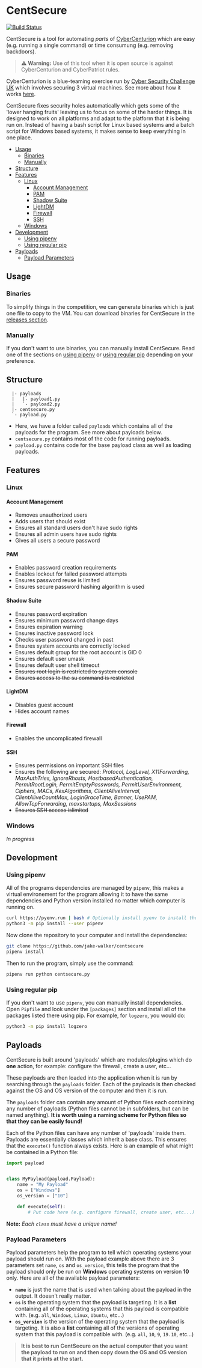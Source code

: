 # CentSecure

[![Build Status](https://ci.jakewalker.xyz/api/badges/jake-walker/centsecure/status.svg?ref=refs/heads/master)](https://ci.jakewalker.xyz/jake-walker/centsecure)

CentSecure is a tool for automating *parts* of [CyberCenturion](https://www.cybersecuritychallenge.org.uk/what-we-do/cybercenturion-vi) which are easy (e.g. running a single command) or time consumung (e.g. removing backdoors).

> **:warning: Warning:** Use of this tool when it is open source is against CyberCenturion and CyberPatriot rules.

CyberCenturion is a blue-teaming exercise run by [Cyber Security Challenge UK](https://www.cybersecuritychallenge.org.uk/) which involves securing 3 virtual machines. See more about how it works [here](https://cadscheme.co.uk/cybercenturion/).

CentSecure fixes security holes automatically which gets some of the 'lower hanging fruits' leaving us to focus on some of the harder things. It is designed to work on all platforms and adapt to the platform that it is being run on. Instead of having a bash script for Linux based systems and a batch script for Windows based systems, it makes sense to keep everything in one place.

<!-- TOC -->

- [Usage](#usage)
    - [Binaries](#binaries)
    - [Manually](#manually)
- [Structure](#structure)
- [Features](#features)
    - [Linux](#linux)
        - [Account Management](#account-management)
        - [PAM](#pam)
        - [Shadow Suite](#shadow-suite)
        - [LightDM](#lightdm)
        - [Firewall](#firewall)
        - [SSH](#ssh)
    - [Windows](#windows)
- [Development](#development)
    - [Using pipenv](#using-pipenv)
    - [Using regular pip](#using-regular-pip)
- [Payloads](#payloads)
    - [Payload Parameters](#payload-parameters)

<!-- /TOC -->

## Usage

### Binaries

To simplify things in the competition, we can generate binaries which is just one file to copy to the VM. You can download binaries for CentSecure in the [releases section](https://github.com/jake-walker/centsecure/releases).

### Manually

If you don't want to use binaries, you can manually install CentSecure. Read one of the sections on [using pipenv](#using-pipenv) or [using regular pip](#using-regular-pip) depending on your preference.

## Structure

```
  |- payloads
  |   |- payload1.py
  |   `- payload2.py
  |- centsecure.py
  `- payload.py
```

- Here, we have a folder called `payloads` which contains all of the payloads for the program. See more about payloads below.
- `centsecure.py` contains most of the code for running payloads.
- `payload.py` contains code for the base payload class as well as loading payloads.

## Features

### Linux

#### Account Management

- Removes unauthorized users
- Adds users that should exist
- Ensures all standard users don't have sudo rights
- Ensures all admin users have sudo rights
- Gives all users a secure password

#### PAM

- Enables password creation requirements
- Enables lockout for failed password attempts
- Ensures password reuse is limited
- Ensures secure password hashing algorithm is used

#### Shadow Suite

- Ensures password expiration
- Ensures minimum password change days
- Ensures expiration warning
- Ensures inactive password lock
- Checks user password changed in past
- Ensures system accounts are correctly locked
- Ensures default group for the root account is GID 0
- Ensures default user umask
- Ensures default user shell timeout
- ~~Ensures root login is restricted to system console~~
- ~~Ensures access to the su command is restricted~~

#### LightDM

- Disables guest account
- Hides account names

#### Firewall

- Enables the uncomplicated firewall

#### SSH

- Ensures permissions on important SSH files
- Ensures the following are secured: _Protocol, LogLevel, X11Forwarding, MaxAuthTries, IgnoreRhosts, HostbasedAuthentication, PermitRootLogin, PermitEmptyPasswords, PermitUserEnvironment, Ciphers, MACs, KexAlgorithms, ClientAliveInterval, ClientAliveCountMax, LoginGraceTime, Banner, UsePAM, AllowTcpForwarding, maxstartups, MaxSessions_
- ~~Ensures SSH access islimited~~

### Windows

*In progress*

## Development

### Using pipenv

All of the programs dependencies are managed by `pipenv`, this makes a virtual environement for the program allowing it to have the same dependencies and Python version installed no matter which computer is running on.

```bash
curl https://pyenv.run | bash # Optionally install pyenv to install the recommended version of Python automatically
python3 -m pip install --user pipenv
```

Now clone the repository to your computer and install the dependencies:

```bash
git clone https://github.com/jake-walker/centsecure
pipenv install
```

Then to run the program, simply use the command:

```bash
pipenv run python centsecure.py
```

### Using regular pip

If you don't want to use `pipenv`, you can manually install dependencies. Open `Pipfile` and look under the `[packages]` section and install all of the packages listed there using pip. For example, for `logzero`, you would do:

```bash
python3 -m pip install logzero
```

## Payloads

CentSecure is built around 'payloads' which are modules/plugins which do **one** action, for example: configure the firewall, create a user, etc...

These payloads are then loaded into the application when it is run by searching through the `payloads` folder. Each of the payloads is then checked against the OS and OS version of the computer and then it is run.

The `payloads` folder can contain any amount of Python files each containing any number of payloads (Python files cannot be in subfolders, but can be named anything). **It is worth using a naming scheme for Python files so that they can be easily found!**

Each of the Python files can have any number of 'payloads' inside them. Payloads are essentially classes which inherit a base class. This ensures that the `execute()` function always exists. Here is an example of what might be contained in a Python file:

```python
import payload


class MyPayload(payload.Payload):
    name = "My Payload"
    os = ["Windows"]
    os_version = ["10"]

    def execute(self):
        # Put code here (e.g. configure firewall, create user, etc...)
```

**Note:** _Each `class` must have a unique name!_

### Payload Parameters

Payload parameters help the program to tell which operating systems your payload should run on. With the payload example above there are 3 parameters set `name`, `os` and `os_version`, this tells the program that the payload should only be run on **Windows** operating systems on version **10** only. Here are all of the available payload parameters:

- **`name`** is just the name that is used when talking about the payload in the output. It doesn't really matter.
- **`os`** is the operating system that the payload is targeting. It is a **list** containing all of the operating systems that this payload is compatible with. (e.g. `all`, `Windows`, `Linux`, `Ubuntu`, etc...)
- **`os_version`** is the version of the operating system that the payload is targeting. It is also a **list** containing all of the versions of operating system that this payload is compatible with. (e.g. `all`, `10`, `9`, `19.10`, etc...)

> **It is best to run CentSecure on the actual computer that you want the payload to run on and then copy down the OS and OS version that it prints at the start.**
